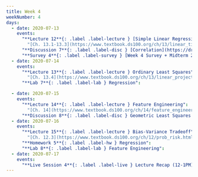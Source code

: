 ```yaml
---
title: Week 4
weekNumber: 4
days:
  - date: 2020-07-13
    events:
      "**Lecture 12**{: .label .label-lecture } [Simple Linear Regression](lecture/lec12)":
        "[Ch. 13.1-13.3](https://www.textbook.ds100.org/ch/13/linear_tips.html)"
      "**Discussion 7**{: .label .label-disc } [Correlation](https://drive.google.com/file/d/1yJmyqlSJ7O5JJDqWsJABjxd-V5f7EXAm/view?usp=sharing) ([video](https://www.youtube.com/playlist?list=PLQCcNQgUcDfoNXIhW9dOhI5TThBmM43WY))":
      "**Survey 4**{: .label .label-survey } [Week 4 Survey + Midterm 2 Alt. Request](https://docs.google.com/forms/d/e/1FAIpQLSeyhhnHis7oANvqBYm-9OqMdMXlMxzG_Em8odgZkqtP2CTnLg/viewform) (due Jul. 15)":
  - date: 2020-07-14
    events:
      "**Lecture 13**{: .label .label-lecture } Ordinary Least Squares":
        "[Ch. 13.4](https://www.textbook.ds100.org/ch/13/linear_projection.html)"
      "**Lab 7**{: .label .label-lab } Regression":

  - date: 2020-07-15
    events:
      "**Lecture 14**{: .label .label-lecture } Feature Engineering":
        "[Ch. 14](https://www.textbook.ds100.org/ch/14/feature_engineering.html)"
      "**Discussion 8**{: .label .label-disc } Geometric Least Squares & One Hot Encoding":
  - date: 2020-07-16
    events:
      "**Lecture 15**{: .label .label-lecture } Bias-Variance Tradeoff":
        "[Ch. 12.3](https://www.textbook.ds100.org/ch/12/prob_risk.html), [Ch. 15.1-15.2](https://www.textbook.ds100.org/ch/15/bias_risk.html)"
      "**Homework 5**{: .label .label-hw } Regression":
      "**Lab 8**{: .label .label-lab } Feature Engineering":
  - date: 2020-07-17
    events:
      "**Live Session 4**{: .label .label-live } Lecture Recap (12-1PM)":
---
```

